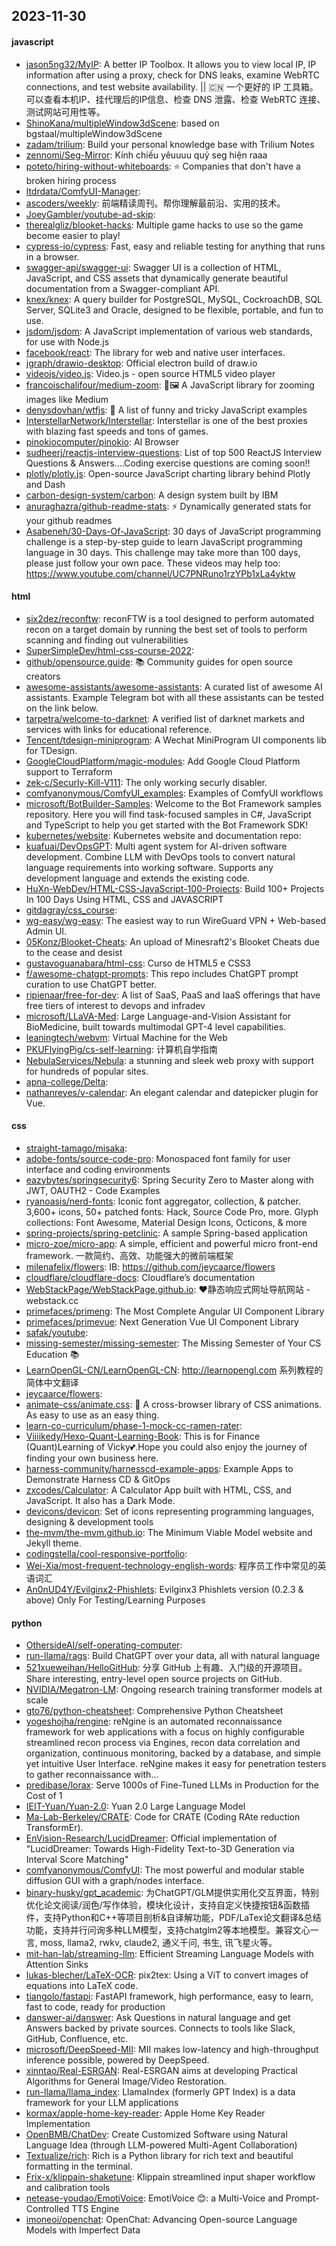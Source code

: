## 2023-11-30

#### javascript
* [jason5ng32/MyIP](https://github.com/jason5ng32/MyIP): A better IP Toolbox. It allows you to view local IP, IP information after using a proxy, check for DNS leaks, examine WebRTC connections, and test website availability. || 🇨🇳 一个更好的 IP 工具箱。可以查看本机IP、挂代理后的IP信息、检查 DNS 泄露、检查 WebRTC 连接、测试网站可用性等。
* [ShinoKana/multipleWindow3dScene](https://github.com/ShinoKana/multipleWindow3dScene): based on bgstaal/multipleWindow3dScene
* [zadam/trilium](https://github.com/zadam/trilium): Build your personal knowledge base with Trilium Notes
* [zennomi/Seg-Mirror](https://github.com/zennomi/Seg-Mirror): Kính chiếu yêuuuu quỷ seg hiện raaa
* [poteto/hiring-without-whiteboards](https://github.com/poteto/hiring-without-whiteboards): ⭐️ Companies that don't have a broken hiring process
* [ltdrdata/ComfyUI-Manager](https://github.com/ltdrdata/ComfyUI-Manager): 
* [ascoders/weekly](https://github.com/ascoders/weekly): 前端精读周刊。帮你理解最前沿、实用的技术。
* [JoeyGambler/youtube-ad-skip](https://github.com/JoeyGambler/youtube-ad-skip): 
* [therealgliz/blooket-hacks](https://github.com/therealgliz/blooket-hacks): Multiple game hacks to use so the game become easier to play!
* [cypress-io/cypress](https://github.com/cypress-io/cypress): Fast, easy and reliable testing for anything that runs in a browser.
* [swagger-api/swagger-ui](https://github.com/swagger-api/swagger-ui): Swagger UI is a collection of HTML, JavaScript, and CSS assets that dynamically generate beautiful documentation from a Swagger-compliant API.
* [knex/knex](https://github.com/knex/knex): A query builder for PostgreSQL, MySQL, CockroachDB, SQL Server, SQLite3 and Oracle, designed to be flexible, portable, and fun to use.
* [jsdom/jsdom](https://github.com/jsdom/jsdom): A JavaScript implementation of various web standards, for use with Node.js
* [facebook/react](https://github.com/facebook/react): The library for web and native user interfaces.
* [jgraph/drawio-desktop](https://github.com/jgraph/drawio-desktop): Official electron build of draw.io
* [videojs/video.js](https://github.com/videojs/video.js): Video.js - open source HTML5 video player
* [francoischalifour/medium-zoom](https://github.com/francoischalifour/medium-zoom): 🔎🖼 A JavaScript library for zooming images like Medium
* [denysdovhan/wtfjs](https://github.com/denysdovhan/wtfjs): 🤪 A list of funny and tricky JavaScript examples
* [InterstellarNetwork/Interstellar](https://github.com/InterstellarNetwork/Interstellar): Interstellar is one of the best proxies with blazing fast speeds and tons of games.
* [pinokiocomputer/pinokio](https://github.com/pinokiocomputer/pinokio): AI Browser
* [sudheerj/reactjs-interview-questions](https://github.com/sudheerj/reactjs-interview-questions): List of top 500 ReactJS Interview Questions & Answers....Coding exercise questions are coming soon!!
* [plotly/plotly.js](https://github.com/plotly/plotly.js): Open-source JavaScript charting library behind Plotly and Dash
* [carbon-design-system/carbon](https://github.com/carbon-design-system/carbon): A design system built by IBM
* [anuraghazra/github-readme-stats](https://github.com/anuraghazra/github-readme-stats): ⚡ Dynamically generated stats for your github readmes
* [Asabeneh/30-Days-Of-JavaScript](https://github.com/Asabeneh/30-Days-Of-JavaScript): 30 days of JavaScript programming challenge is a step-by-step guide to learn JavaScript programming language in 30 days. This challenge may take more than 100 days, please just follow your own pace. These videos may help too: https://www.youtube.com/channel/UC7PNRuno1rzYPb1xLa4yktw

#### html
* [six2dez/reconftw](https://github.com/six2dez/reconftw): reconFTW is a tool designed to perform automated recon on a target domain by running the best set of tools to perform scanning and finding out vulnerabilities
* [SuperSimpleDev/html-css-course-2022](https://github.com/SuperSimpleDev/html-css-course-2022): 
* [github/opensource.guide](https://github.com/github/opensource.guide): 📚 Community guides for open source creators
* [awesome-assistants/awesome-assistants](https://github.com/awesome-assistants/awesome-assistants): A curated list of awesome AI assistants. Example Telegram bot with all these assistants can be tested on the link below.
* [tarpetra/welcome-to-darknet](https://github.com/tarpetra/welcome-to-darknet): A verified list of darknet markets and services with links for educational reference.
* [Tencent/tdesign-miniprogram](https://github.com/Tencent/tdesign-miniprogram): A Wechat MiniProgram UI components lib for TDesign.
* [GoogleCloudPlatform/magic-modules](https://github.com/GoogleCloudPlatform/magic-modules): Add Google Cloud Platform support to Terraform
* [zek-c/Securly-Kill-V111](https://github.com/zek-c/Securly-Kill-V111): The only working securly disabler.
* [comfyanonymous/ComfyUI_examples](https://github.com/comfyanonymous/ComfyUI_examples): Examples of ComfyUI workflows
* [microsoft/BotBuilder-Samples](https://github.com/microsoft/BotBuilder-Samples): Welcome to the Bot Framework samples repository. Here you will find task-focused samples in C#, JavaScript and TypeScript to help you get started with the Bot Framework SDK!
* [kubernetes/website](https://github.com/kubernetes/website): Kubernetes website and documentation repo:
* [kuafuai/DevOpsGPT](https://github.com/kuafuai/DevOpsGPT): Multi agent system for AI-driven software development. Combine LLM with DevOps tools to convert natural language requirements into working software. Supports any development language and extends the existing code.
* [HuXn-WebDev/HTML-CSS-JavaScript-100-Projects](https://github.com/HuXn-WebDev/HTML-CSS-JavaScript-100-Projects): Build 100+ Projects In 100 Days Using HTML, CSS and JAVASCRIPT
* [gitdagray/css_course](https://github.com/gitdagray/css_course): 
* [wg-easy/wg-easy](https://github.com/wg-easy/wg-easy): The easiest way to run WireGuard VPN + Web-based Admin UI.
* [05Konz/Blooket-Cheats](https://github.com/05Konz/Blooket-Cheats): An upload of Minesraft2's Blooket Cheats due to the cease and desist
* [gustavoguanabara/html-css](https://github.com/gustavoguanabara/html-css): Curso de HTML5 e CSS3
* [f/awesome-chatgpt-prompts](https://github.com/f/awesome-chatgpt-prompts): This repo includes ChatGPT prompt curation to use ChatGPT better.
* [ripienaar/free-for-dev](https://github.com/ripienaar/free-for-dev): A list of SaaS, PaaS and IaaS offerings that have free tiers of interest to devops and infradev
* [microsoft/LLaVA-Med](https://github.com/microsoft/LLaVA-Med): Large Language-and-Vision Assistant for BioMedicine, built towards multimodal GPT-4 level capabilities.
* [leaningtech/webvm](https://github.com/leaningtech/webvm): Virtual Machine for the Web
* [PKUFlyingPig/cs-self-learning](https://github.com/PKUFlyingPig/cs-self-learning): 计算机自学指南
* [NebulaServices/Nebula](https://github.com/NebulaServices/Nebula): a stunning and sleek web proxy with support for hundreds of popular sites.
* [apna-college/Delta](https://github.com/apna-college/Delta): 
* [nathanreyes/v-calendar](https://github.com/nathanreyes/v-calendar): An elegant calendar and datepicker plugin for Vue.

#### css
* [straight-tamago/misaka](https://github.com/straight-tamago/misaka): 
* [adobe-fonts/source-code-pro](https://github.com/adobe-fonts/source-code-pro): Monospaced font family for user interface and coding environments
* [eazybytes/springsecurity6](https://github.com/eazybytes/springsecurity6): Spring Security Zero to Master along with JWT, OAUTH2 - Code Examples
* [ryanoasis/nerd-fonts](https://github.com/ryanoasis/nerd-fonts): Iconic font aggregator, collection, & patcher. 3,600+ icons, 50+ patched fonts: Hack, Source Code Pro, more. Glyph collections: Font Awesome, Material Design Icons, Octicons, & more
* [spring-projects/spring-petclinic](https://github.com/spring-projects/spring-petclinic): A sample Spring-based application
* [micro-zoe/micro-app](https://github.com/micro-zoe/micro-app): A simple, efficient and powerful micro front-end framework. 一款简约、高效、功能强大的微前端框架
* [milenafelix/flowers](https://github.com/milenafelix/flowers): IB: https://github.com/jeycaarce/flowers
* [cloudflare/cloudflare-docs](https://github.com/cloudflare/cloudflare-docs): Cloudflare’s documentation
* [WebStackPage/WebStackPage.github.io](https://github.com/WebStackPage/WebStackPage.github.io): ❤️静态响应式网址导航网站 - webstack.cc
* [primefaces/primeng](https://github.com/primefaces/primeng): The Most Complete Angular UI Component Library
* [primefaces/primevue](https://github.com/primefaces/primevue): Next Generation Vue UI Component Library
* [safak/youtube](https://github.com/safak/youtube): 
* [missing-semester/missing-semester](https://github.com/missing-semester/missing-semester): The Missing Semester of Your CS Education 📚
* [LearnOpenGL-CN/LearnOpenGL-CN](https://github.com/LearnOpenGL-CN/LearnOpenGL-CN): http://learnopengl.com 系列教程的简体中文翻译
* [jeycaarce/flowers](https://github.com/jeycaarce/flowers): 
* [animate-css/animate.css](https://github.com/animate-css/animate.css): 🍿 A cross-browser library of CSS animations. As easy to use as an easy thing.
* [learn-co-curriculum/phase-1-mock-cc-ramen-rater](https://github.com/learn-co-curriculum/phase-1-mock-cc-ramen-rater): 
* [Viiiikedy/Hexo-Quant-Learning-Book](https://github.com/Viiiikedy/Hexo-Quant-Learning-Book): This is for Finance (Quant)Learning of Vicky💕.Hope you could also enjoy the journey of finding your own business here.
* [harness-community/harnesscd-example-apps](https://github.com/harness-community/harnesscd-example-apps): Example Apps to Demonstrate Harness CD & GitOps
* [zxcodes/Calculator](https://github.com/zxcodes/Calculator): A Calculator App built with HTML, CSS, and JavaScript. It also has a Dark Mode.
* [devicons/devicon](https://github.com/devicons/devicon): Set of icons representing programming languages, designing & development tools
* [the-mvm/the-mvm.github.io](https://github.com/the-mvm/the-mvm.github.io): The Minimum Viable Model website and Jekyll theme.
* [codingstella/cool-responsive-portfolio](https://github.com/codingstella/cool-responsive-portfolio): 
* [Wei-Xia/most-frequent-technology-english-words](https://github.com/Wei-Xia/most-frequent-technology-english-words): 程序员工作中常见的英语词汇
* [An0nUD4Y/Evilginx2-Phishlets](https://github.com/An0nUD4Y/Evilginx2-Phishlets): Evilginx3 Phishlets version (0.2.3 & above) Only For Testing/Learning Purposes

#### python
* [OthersideAI/self-operating-computer](https://github.com/OthersideAI/self-operating-computer): 
* [run-llama/rags](https://github.com/run-llama/rags): Build ChatGPT over your data, all with natural language
* [521xueweihan/HelloGitHub](https://github.com/521xueweihan/HelloGitHub): 分享 GitHub 上有趣、入门级的开源项目。Share interesting, entry-level open source projects on GitHub.
* [NVIDIA/Megatron-LM](https://github.com/NVIDIA/Megatron-LM): Ongoing research training transformer models at scale
* [gto76/python-cheatsheet](https://github.com/gto76/python-cheatsheet): Comprehensive Python Cheatsheet
* [yogeshojha/rengine](https://github.com/yogeshojha/rengine): reNgine is an automated reconnaissance framework for web applications with a focus on highly configurable streamlined recon process via Engines, recon data correlation and organization, continuous monitoring, backed by a database, and simple yet intuitive User Interface. reNgine makes it easy for penetration testers to gather reconnaissance with…
* [predibase/lorax](https://github.com/predibase/lorax): Serve 1000s of Fine-Tuned LLMs in Production for the Cost of 1
* [IEIT-Yuan/Yuan-2.0](https://github.com/IEIT-Yuan/Yuan-2.0): Yuan 2.0 Large Language Model
* [Ma-Lab-Berkeley/CRATE](https://github.com/Ma-Lab-Berkeley/CRATE): Code for CRATE (Coding RAte reduction TransformEr).
* [EnVision-Research/LucidDreamer](https://github.com/EnVision-Research/LucidDreamer): Official implementation of "LucidDreamer: Towards High-Fidelity Text-to-3D Generation via Interval Score Matching"
* [comfyanonymous/ComfyUI](https://github.com/comfyanonymous/ComfyUI): The most powerful and modular stable diffusion GUI with a graph/nodes interface.
* [binary-husky/gpt_academic](https://github.com/binary-husky/gpt_academic): 为ChatGPT/GLM提供实用化交互界面，特别优化论文阅读/润色/写作体验，模块化设计，支持自定义快捷按钮&函数插件，支持Python和C++等项目剖析&自译解功能，PDF/LaTex论文翻译&总结功能，支持并行问询多种LLM模型，支持chatglm2等本地模型。兼容文心一言, moss, llama2, rwkv, claude2, 通义千问, 书生, 讯飞星火等。
* [mit-han-lab/streaming-llm](https://github.com/mit-han-lab/streaming-llm): Efficient Streaming Language Models with Attention Sinks
* [lukas-blecher/LaTeX-OCR](https://github.com/lukas-blecher/LaTeX-OCR): pix2tex: Using a ViT to convert images of equations into LaTeX code.
* [tiangolo/fastapi](https://github.com/tiangolo/fastapi): FastAPI framework, high performance, easy to learn, fast to code, ready for production
* [danswer-ai/danswer](https://github.com/danswer-ai/danswer): Ask Questions in natural language and get Answers backed by private sources. Connects to tools like Slack, GitHub, Confluence, etc.
* [microsoft/DeepSpeed-MII](https://github.com/microsoft/DeepSpeed-MII): MII makes low-latency and high-throughput inference possible, powered by DeepSpeed.
* [xinntao/Real-ESRGAN](https://github.com/xinntao/Real-ESRGAN): Real-ESRGAN aims at developing Practical Algorithms for General Image/Video Restoration.
* [run-llama/llama_index](https://github.com/run-llama/llama_index): LlamaIndex (formerly GPT Index) is a data framework for your LLM applications
* [kormax/apple-home-key-reader](https://github.com/kormax/apple-home-key-reader): Apple Home Key Reader Implementation
* [OpenBMB/ChatDev](https://github.com/OpenBMB/ChatDev): Create Customized Software using Natural Language Idea (through LLM-powered Multi-Agent Collaboration)
* [Textualize/rich](https://github.com/Textualize/rich): Rich is a Python library for rich text and beautiful formatting in the terminal.
* [Frix-x/klippain-shaketune](https://github.com/Frix-x/klippain-shaketune): Klippain streamlined input shaper workflow and calibration tools
* [netease-youdao/EmotiVoice](https://github.com/netease-youdao/EmotiVoice): EmotiVoice 😊: a Multi-Voice and Prompt-Controlled TTS Engine
* [imoneoi/openchat](https://github.com/imoneoi/openchat): OpenChat: Advancing Open-source Language Models with Imperfect Data
